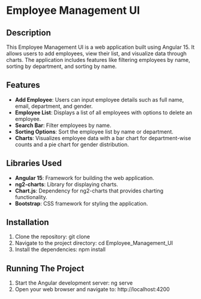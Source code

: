 # Employee Management UI

## Description
This Employee Management UI is a web application built using Angular 15. It allows users to add employees, view their list, and visualize data through charts. The application includes features like filtering employees by name, sorting by department, and sorting by name.

## Features
- **Add Employee**: Users can input employee details such as full name, email, department, and gender.
- **Employee List**: Displays a list of all employees with options to delete an employee.
- **Search Bar**: Filter employees by name.
- **Sorting Options**: Sort the employee list by name or department.
- **Charts**: Visualizes employee data with a bar chart for department-wise counts and a pie chart for gender distribution.

## Libraries Used
- **Angular 15**: Framework for building the web application.
- **ng2-charts**: Library for displaying charts.
- **Chart.js**: Dependency for ng2-charts that provides charting functionality.
- **Bootstrap**: CSS framework for styling the application.


## Installation

1. Clone the repository:
   git clone <repository-url>
2. Navigate to the project directory:
    cd Employee_Management_UI 
3. Install the dependencies:
    npm install


## Running The Project
1. Start the Angular development server:
    ng serve
2. Open your web browser and navigate to:
    http://localhost:4200
